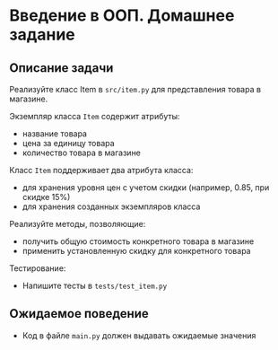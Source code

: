 # Введение в ООП. Домашнее задание
## Описание задачи

Реализуйте класс Item в `src/item.py` для представления товара в магазине. 

Экземпляр класса `Item` содержит атрибуты:

- название товара
- цена за единицу товара
- количество товара в магазине

Класс `Item` поддерживает два атрибута класса:

- для хранения уровня цен с учетом скидки (например, 0.85, при скидке 15%)
- для хранения созданных экземпляров класса

Реализуйте методы, позволяющие:

- получить общую стоимость конкретного товара в магазине
- применить установленную скидку для конкретного товара

Тестирование:
- Напишите тесты в `tests/test_item.py`

## Ожидаемое поведение
- Код в файле `main.py` должен выдавать ожидаемые значения